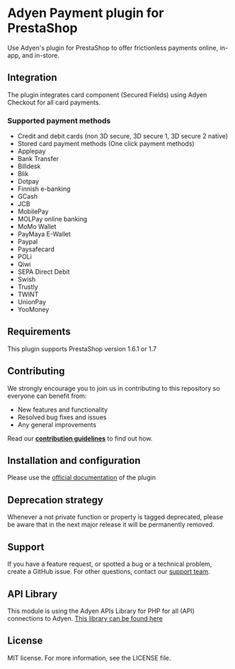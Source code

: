 # Adyen Payment plugin for PrestaShop
Use Adyen's plugin for PrestaShop to offer frictionless payments online, in-app, and in-store.

## Integration
The plugin integrates card component (Secured Fields) using Adyen Checkout for all card payments.

### Supported payment methods
- Credit and debit cards (non 3D secure, 3D secure 1, 3D secure 2 native)
- Stored card payment methods (One click payment methods)
- Applepay
- Bank Transfer
- Billdesk
- Blik
- Dotpay
- Finnish e-banking
- GCash
- JCB
- MobilePay
- MOLPay online banking
- MoMo Wallet
- PayMaya E-Wallet
- Paypal
- Paysafecard
- POLi
- Qiwi
- SEPA Direct Debit
- Swish
- Trustly
- TWINT
- UnionPay
- YooMoney
## Requirements
This plugin supports PrestaShop version 1.6.1 or 1.7

## Contributing
We strongly encourage you to join us in contributing to this repository so everyone can benefit from:
* New features and functionality
* Resolved bug fixes and issues
* Any general improvements

Read our [**contribution guidelines**](CONTRIBUTING.md) to find out how.

## Installation and configuration
Please use the [official documentation](https://docs.adyen.com/plugins/prestashop) of the plugin 

## Deprecation strategy
Whenever a not private function or property is tagged deprecated, please be aware that in the next major release it will be permanently removed.

## Support
If you have a feature request, or spotted a bug or a technical problem, create a GitHub issue. For other questions, contact our [support team](https://support.adyen.com/hc/en-us/requests/new?ticket_form_id=360000705420).

## API Library
This module is using the Adyen APIs Library for PHP for all (API) connections to Adyen.
<a href="https://github.com/Adyen/adyen-php-api-library" target="_blank">This library can be found here</a>

## License
MIT license. For more information, see the LICENSE file.
